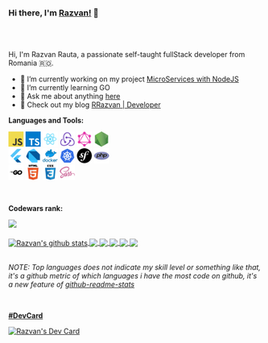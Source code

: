 ### Hi there, I'm [Razvan!](https://rrazvan.dev) 👋

<br />
<br />

Hi, I'm Razvan Rauta, a passionate self-taught fullStack developer from Romania 🇷🇴.

- 🔭 I’m currently working on my project [MicroServices with NodeJS](https://github.com/RazvanRauta/nodejs-microservices)
- 🌱 I’m currently learning GO
- 💬 Ask me about anything [here](https://github.com/RazvanRauta/RazvanRauta/issues)
- 📃 Check out my blog [RRazvan | Developer](https://rrazvan.dev/blog/)

**Languages and Tools:**  

<code><img height="30" title="JavaScript" src="https://raw.githubusercontent.com/github/explore/80688e429a7d4ef2fca1e82350fe8e3517d3494d/topics/javascript/javascript.png"></code>
<code><img height="30" title="TypeScript" src="https://raw.githubusercontent.com/github/explore/80688e429a7d4ef2fca1e82350fe8e3517d3494d/topics/typescript/typescript.png"></code>
<code><img height="30" title="React" src="https://raw.githubusercontent.com/github/explore/80688e429a7d4ef2fca1e82350fe8e3517d3494d/topics/react/react.png"></code>
<code><img height="30" title="Redux" src="https://raw.githubusercontent.com/github/explore/80688e429a7d4ef2fca1e82350fe8e3517d3494d/topics/redux/redux.png"></code>
<code><img height="30" title="GraphQL" src="https://raw.githubusercontent.com/github/explore/5c058a388828bb5fde0bcafd4bc867b5bb3f26f3/topics/graphql/graphql.png"></code>
<code><img height="30" title="NodeJs" src="https://raw.githubusercontent.com/github/explore/80688e429a7d4ef2fca1e82350fe8e3517d3494d/topics/nodejs/nodejs.png"></code>  
<code><img height="30" title="Flutter" src="https://raw.githubusercontent.com/github/explore/80688e429a7d4ef2fca1e82350fe8e3517d3494d/topics/flutter/flutter.png"></code>
<code><img height="30" title="Dart" src="https://raw.githubusercontent.com/github/explore/80688e429a7d4ef2fca1e82350fe8e3517d3494d/topics/dart/dart.png"></code>
<code><img height="30" title="Docker" src="https://raw.githubusercontent.com/github/explore/80688e429a7d4ef2fca1e82350fe8e3517d3494d/topics/docker/docker.png"></code>
<code><img height="30" title="Kubernetes" src="https://raw.githubusercontent.com/github/explore/80688e429a7d4ef2fca1e82350fe8e3517d3494d/topics/kubernetes/kubernetes.png"></code>
<code><img height="30" title="Symfony" src="https://raw.githubusercontent.com/github/explore/80688e429a7d4ef2fca1e82350fe8e3517d3494d/topics/symfony/symfony.png"></code>
<code><img height="30" title="PHP" src="https://raw.githubusercontent.com/github/explore/80688e429a7d4ef2fca1e82350fe8e3517d3494d/topics/php/php.png"></code><br />
<code><img height="30" title="GO" src="https://raw.githubusercontent.com/github/explore/80688e429a7d4ef2fca1e82350fe8e3517d3494d/topics/go/go.png"></code>
<code><img height="30" title="HTML" src="https://raw.githubusercontent.com/github/explore/80688e429a7d4ef2fca1e82350fe8e3517d3494d/topics/html/html.png"></code>
<code><img height="30" title="CSS" src="https://raw.githubusercontent.com/github/explore/80688e429a7d4ef2fca1e82350fe8e3517d3494d/topics/css/css.png"></code>
<code><img height="30" title="SASS" src="https://raw.githubusercontent.com/github/explore/80688e429a7d4ef2fca1e82350fe8e3517d3494d/topics/sass/sass.png"></code>



<br />

**Codewars rank:** 

<a href="https://www.codewars.com/users/RazvanRauta">
 <img height="25" src="https://www.codewars.com/users/RazvanRauta/badges/large">
</a>

<br />
<br />


<a href="https://github.com/RazvanRauta">
  <img align="center" src="https://github-readme-stats.vercel.app/api?username=RazvanRauta&show_icons=true&include_all_commits=true&theme=radical" alt="Razvan's github stats" />
</a>
<a href="https://github.com/RazvanRauta">
  <img align="center" src="https://github-readme-stats.vercel.app/api/top-langs/?username=RazvanRauta&layout=compact&theme=radical&langs_count=8" />
</a>
<a href="https://github.com/RazvanRauta/nextjs-strapi">
  <img align="center" src="https://github-readme-stats.vercel.app/api/pin/?username=RazvanRauta&repo=nextjs-strapi&theme=radical" />
</a>
<a href="https://github.com/RazvanRauta/symfony-react-app" >
  <img align="center" src="https://github-readme-stats.vercel.app/api/pin/?username=RazvanRauta&repo=symfony-react-app&theme=radical" />
</a>
<a href="https://github.com/RazvanRauta/shop-app" >
  <img align="center" src="https://github-readme-stats.vercel.app/api/pin/?username=RazvanRauta&repo=shop-app&theme=radical" />
</a>
<a href="https://github.com/RazvanRauta/nodejs-microservices" >
  <img align="center" src="https://github-readme-stats.vercel.app/api/pin/?username=RazvanRauta&repo=nodejs-microservices&theme=radical" />
</a>

<br />
<br />


*NOTE: Top languages does not indicate my skill level or something like that, it's a github metric of which languages i have the most code on github, it's a new feature of [github-readme-stats](https://github.com/anuraghazra/github-readme-stats)*

<br />

[**#DevCard**](https://app.daily.dev/)

<a href="https://app.daily.dev/rrazvan">
 <img src="https://api.daily.dev/devcards/fc94d353c0dd4f199d16175958b033ef.png?r=25o" width="250" alt="Razvan's Dev Card"/>
</a>
  
